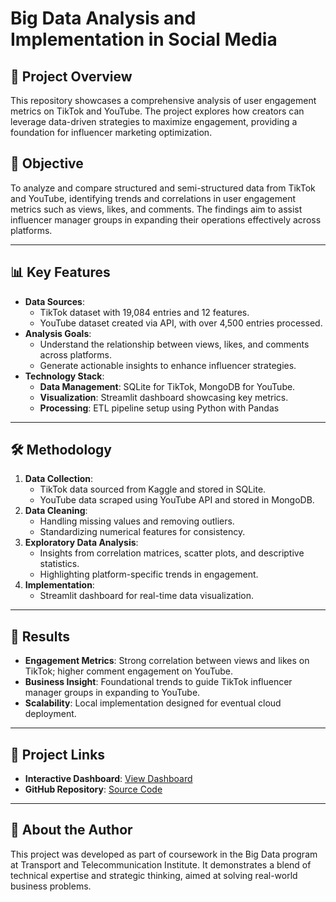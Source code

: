 # Big Data Analysis and Implementation in Social Media

## 🚀 Project Overview
This repository showcases a comprehensive analysis of user engagement metrics on TikTok and YouTube. The project explores how creators can leverage data-driven strategies to maximize engagement, providing a foundation for influencer marketing optimization.

## 🎯 Objective
To analyze and compare structured and semi-structured data from TikTok and YouTube, identifying trends and correlations in user engagement metrics such as views, likes, and comments. The findings aim to assist influencer manager groups in expanding their operations effectively across platforms.

---

## 📊 Key Features
- **Data Sources**:  
  - TikTok dataset with 19,084 entries and 12 features.  
  - YouTube dataset created via API, with over 4,500 entries processed.  
- **Analysis Goals**:  
  - Understand the relationship between views, likes, and comments across platforms.  
  - Generate actionable insights to enhance influencer strategies.  
- **Technology Stack**:  
  - **Data Management**: SQLite for TikTok, MongoDB for YouTube.  
  - **Visualization**: Streamlit dashboard showcasing key metrics.  
  - **Processing**: ETL pipeline setup using Python with Pandas 

---

## 🛠️ Methodology
1. **Data Collection**:  
   - TikTok data sourced from Kaggle and stored in SQLite.  
   - YouTube data scraped using YouTube API and stored in MongoDB.  
2. **Data Cleaning**:  
   - Handling missing values and removing outliers.  
   - Standardizing numerical features for consistency.  
3. **Exploratory Data Analysis**:  
   - Insights from correlation matrices, scatter plots, and descriptive statistics.  
   - Highlighting platform-specific trends in engagement.  
4. **Implementation**:  
   - Streamlit dashboard for real-time data visualization.  


---

## 🌟 Results
- **Engagement Metrics**: Strong correlation between views and likes on TikTok; higher comment engagement on YouTube.  
- **Business Insight**: Foundational trends to guide TikTok influencer manager groups in expanding to YouTube.  
- **Scalability**: Local implementation designed for eventual cloud deployment.  

---

## 🔗 Project Links
- **Interactive Dashboard**: [View Dashboard](https://tiktok-youtube-dashboard.streamlit.app/)  
- **GitHub Repository**: [Source Code](https://github.com/Takosaga/fall_24/tree/main/big_data/coursework_assignment)  

---

## 🤝 About the Author
This project was developed as part of coursework in the Big Data program at Transport and Telecommunication Institute. It demonstrates a blend of technical expertise and strategic thinking, aimed at solving real-world business problems.
